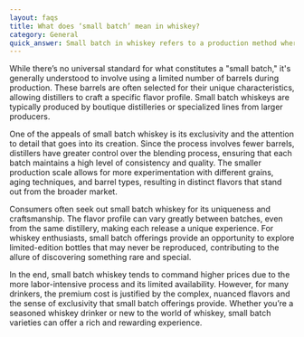 ```yaml
---
layout: faqs
title: What does ‘small batch’ mean in whiskey?
category: General
quick_answer: Small batch in whiskey refers to a production method where the whiskey is made in smaller, more controlled quantities compared to mass-produced whiskey. 
---
```


While there’s no universal standard for what constitutes a "small batch," it's generally understood to involve using a limited number of barrels during production. These barrels are often selected for their unique characteristics, allowing distillers to craft a specific flavor profile. Small batch whiskeys are typically produced by boutique distilleries or specialized lines from larger producers.

One of the appeals of small batch whiskey is its exclusivity and the attention to detail that goes into its creation. Since the process involves fewer barrels, distillers have greater control over the blending process, ensuring that each batch maintains a high level of consistency and quality. The smaller production scale allows for more experimentation with different grains, aging techniques, and barrel types, resulting in distinct flavors that stand out from the broader market.

Consumers often seek out small batch whiskey for its uniqueness and craftsmanship. The flavor profile can vary greatly between batches, even from the same distillery, making each release a unique experience. For whiskey enthusiasts, small batch offerings provide an opportunity to explore limited-edition bottles that may never be reproduced, contributing to the allure of discovering something rare and special.

In the end, small batch whiskey tends to command higher prices due to the more labor-intensive process and its limited availability. However, for many drinkers, the premium cost is justified by the complex, nuanced flavors and the sense of exclusivity that small batch offerings provide. Whether you’re a seasoned whiskey drinker or new to the world of whiskey, small batch varieties can offer a rich and rewarding experience.